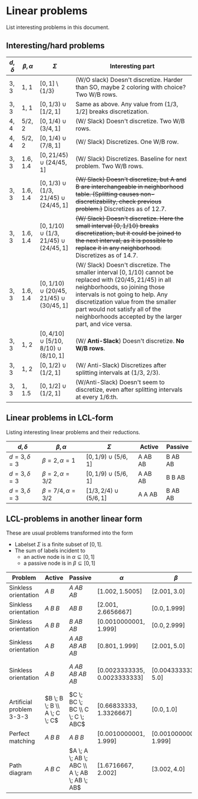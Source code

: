 # Linear problems

List interesting problems in this document.



## Interesting/hard problems

$`d, \delta`$ | $`\beta, \alpha`$ | $`\Sigma`$ | Interesting part
--------| -------|---------|--------------------
3, 3 | 1, 1 | $`[0,1]\setminus \{1/3\}`$ | (W/O slack) Doesn't discretize. Harder than SO, maybe 2 coloring with choice? Two W/B rows.
3, 3 | 1, 1 | $`[0, 1/3) \cup [1/2, 1]`$ | Same as above. Any value from $`(1/3, 1/2]`$ breaks discretization.
4, 4 | 5/2, 2 | $`[0, 1/4) \cup (3/4, 1] `$  | (W/ Slack) Doesn't discretize. Two W/B rows. 
4, 4 | 5/2, 2 | $`[0, 1/4) \cup (7/8, 1] `$  | (W/ Slack) Discretizes. One W/B row. 
3, 3 | 1.6, 1.4 | $`[0, 21/45) \cup (24/45, 1]`$ | (W/ Slack) Discretizes. Baseline for next problem. Two W/B rows.
3, 3 | 1.6, 1.4 | $`[0, 1/3) \cup (1/3, 21/45) \cup (24/45, 1]`$ | ~~(W/ Slack) Doesn't discretize, but A and B are interchangeable in neighborhood table. (Splitting causes non-discretizability, check previous problem.)~~ Discretizes as of 12.7.
3, 3 | 1.6, 1.4 | $`[0, 1/10) \cup (1/3, 21/45) \cup (24/45, 1]`$ | ~~(W/ Slack) Doesn't discretize. Here the small interval $`[0, 1/10)`$ breaks discretization, but it could be joined to the next interval, as it is possible to replace it in any neighborhood.~~ Discretizes as of 14.7.
3, 3 | 1.6, 1.4 | $`[0, 1/10) \cup (20/45, 21/45) \cup (30/45, 1]`$ | (W/ Slack) Doesn't discretize. The smaller interval $`[0, 1/10)`$ cannot be replaced with $`(20/45, 21/45)`$ in all neighborhoods, so joining those intervals is not going to help. Any discretization value from the smaller part would not satisfy all of the neighborhoods accepted by the larger part, and vice versa.
3, 3 | 1, 2 | $`[0, 4/10] \cup [5/10, 8/10) \cup (8/10, 1]`$ | (W/ **Anti-Slack**) Doesn't discretize. **No W/B rows**.
3, 3 | 1, 2 | $`[0, 1/2) \cup (1/2, 1]`$ | (W/ Anti-Slack) Discretizes after splitting intervals at (1/3, 2/3).
3, 3 | 1, 1.5 | $`[0, 1/2] \cup (1/2, 1]`$ | (W/Anti-Slack) Doesn't seem to discretize, even after splitting intervals at every 1/6:th.





## Linear problems in LCL-form

Listing interesting linear problems and their reductions.

$`d, \delta`$ | $`\beta, \alpha`$ | $`\Sigma`$ | Active | Passive
--------| -------|---------|----------|----------
$`d = 3, \delta = 3`$ | $`\beta = 2, \alpha = 1`$ | $`[0, 1/9) \cup (5/6, 1]`$ | A AB AB  | B AB AB
$`d = 3, \delta = 3`$ | $`\beta = 2, \alpha = 3/2`$ | $`[0, 1/9) \cup (5/6, 1]`$ | A AB AB  | B B AB
$`d = 3, \delta = 3`$ | $`\beta = 7/4, \alpha = 3/2`$ | $`[1/3, 2/4) \cup (5/6, 1]`$ | A A AB | B AB AB








## LCL-problems in another linear form

These are usual problems transformed into the form
- Labelset $`\Sigma`$ is a finite subset of $`[0,1]`$.
- The sum of labels incident to
  - an active node is in $`\alpha \subseteq [0,1]`$
  - a passive node is in $`\beta \subseteq [0,1]`$


Problem | Active | Passive | $`\alpha`$ | $`\beta`$ | Labels
--------| -------|---------|----------|----------|-------
Sinkless orientation | $`A \; B`$ | $`A \; AB \; AB`$ | $`[1.002, 1.5005]`$ | $`[2.001, 3.0]`$ | $`A: 1.0, B: 0.5005`$
Sinkless orientation | $`A \; B \; B`$ | $`AB \; B`$ | $`[2.001, 2.6656667]`$ | $`[0.0, 1.999]`$ | $`A: 1.0, B: 0.66666667`$
Sinkless orientation | $`A \; B \; B`$ | $`B \; AB \; AB`$ | $`[0.0010000001, 1.999]`$ | $`[0.0, 2.999]`$ | $`A: 1.0, B: 0.0`$
Sinkless orientation | $`A \; B`$ | $`A \; AB \; AB \; AB \; AB`$ | $`[0.801, 1.999]`$ | $`[2.001, 5.0]`$ | $`A: 1.0, B: 0.4`$
Sinkless orientation | $`A \; B`$ | $`A \; AB \; AB \; AB \; AB`$ | $`[0.0023333335, 0.0023333333]`$ | $`[0.0043333334, 5.0]`$ | $`A: 0.0016666667, B: 0.00066666667`$
Artificial problem 3-3-3 | $`B \; B \; B \\ A \; C \; C`$ | $`C \; BC \; BC \\ C \; C \; ABC`$ | $`[0.66833333, 1.3326667]`$ | $`[0.0, 1.0]`$ | $`A: 1.0, B: 0.33366667, C: 0.0`$
Perfect matching | $`A \; B \; B`$ | $`A \; B \; B`$ | $`[0.0010000001, 1.999]`$ | $`[0.0010000001, 1.999]`$ | $`A: 1.0, B: 0.0`$
Path diagram | $`A \; B \; C`$ | $`A \; A \; AB \; ABC \\ A \; AB \; AB \; AB`$ | $`[1.6716667, 2.002]`$ | $`[3.002, 4.0]`$ | $`A: 1.0, B: 0.66766667, C: 0.33433333`$








